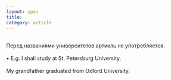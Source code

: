 ```yaml
---
layout: span
title: 
category: article
---
```

<span class="rules"><br>Перед названиями университетов артикль не употребляется.<br><br>
• E.g. I shall study at   St. Petersburg University.<br><br>
My grandfather graduated from  Oxford University.<br></span>